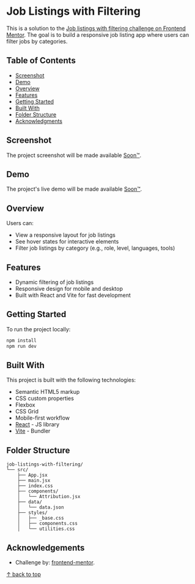 # Job Listings with Filtering

This is a solution to the [Job listings with filtering challenge on Frontend Mentor](https://www.frontendmentor.io/challenges/job-listings-with-filtering-ivstIPCt). The goal is to build a responsive job listing app where users can filter jobs by categories.

## Table of Contents

- [Screenshot](#screenshot)
- [Demo](#demo)
- [Overview](#overview)
- [Features](#features)
- [Getting Started](#getting-started)
- [Built With](#built-with)
- [Folder Structure](#folder-structure)
- [Acknowledgments](#acknowledgements)

## Screenshot

The project screenshot will be made available [Soon™](https://wowwiki-archive.fandom.com/wiki/Soon).

## Demo

The project's live demo will be made available [Soon™](https://wowwiki-archive.fandom.com/wiki/Soon).

## Overview

Users can:

- View a responsive layout for job listings
- See hover states for interactive elements
- Filter job listings by category (e.g., role, level, languages, tools)

## Features

- Dynamic filtering of job listings
- Responsive design for mobile and desktop
- Built with React and Vite for fast development

## Getting Started

To run the project locally:

```sh
npm install
npm run dev
```

## Built With

This project is built with the following technologies:

- Semantic HTML5 markup
- CSS custom properties
- Flexbox
- CSS Grid
- Mobile-first workflow
- [React](https://reactjs.org/) - JS library
- [Vite](https://vite.dev/) - Bundler

## Folder Structure

```text
job-listings-with-filtering/
└── src/
    ├── App.jsx
    ├── main.jsx
    ├── index.css
    ├── components/
    │   └── Attribution.jsx
    ├── data/
    │   └── data.json
    ├── styles/
    │   ├── _base.css
    │   ├── components.css
    │   └── utilities.css
```

## Acknowledgements

- Challenge by: [frontend-mentor](https://www.frontendmentor.io/).

[↑ back to top](#job-listings-with-filtering)
